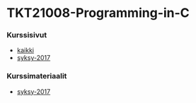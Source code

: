# TKT21008-Programming-in-C

### Kurssisivut
* [kaikki](https://courses.helsinki.fi/fi/tkt21008/)
* [syksy-2017](https://courses.helsinki.fi/fi/tkt21008/120338502)

### Kurssimateriaalit
* [syksy-2017]()